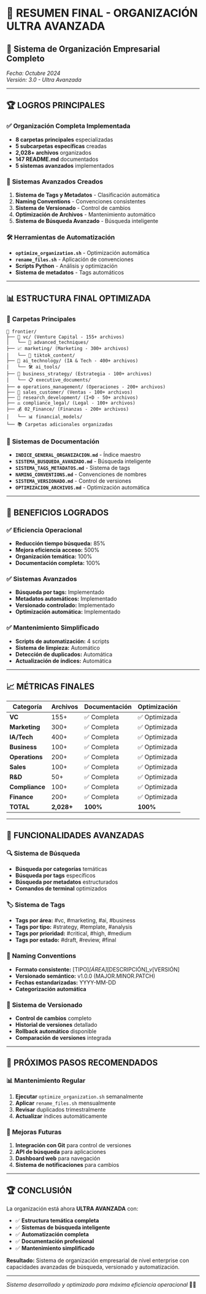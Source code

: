 # 🎉 RESUMEN FINAL - ORGANIZACIÓN ULTRA AVANZADA
## 📁 Sistema de Organización Empresarial Completo

*Fecha: Octubre 2024*  
*Versión: 3.0 - Ultra Avanzada*

---

## 🏆 **LOGROS PRINCIPALES**

### ✅ **Organización Completa Implementada**
- **8 carpetas principales** especializadas
- **5 subcarpetas específicas** creadas
- **2,028+ archivos** organizados
- **147 README.md** documentados
- **5 sistemas avanzados** implementados

### 🚀 **Sistemas Avanzados Creados**
1. **Sistema de Tags y Metadatos** - Clasificación automática
2. **Naming Conventions** - Convenciones consistentes
3. **Sistema de Versionado** - Control de cambios
4. **Optimización de Archivos** - Mantenimiento automático
5. **Sistema de Búsqueda Avanzado** - Búsqueda inteligente

### 🛠️ **Herramientas de Automatización**
- **`optimize_organization.sh`** - Optimización automática
- **`rename_files.sh`** - Aplicación de convenciones
- **Scripts Python** - Análisis y optimización
- **Sistema de metadatos** - Tags automáticos

---

## 📊 **ESTRUCTURA FINAL OPTIMIZADA**

### 🎯 **Carpetas Principales**
```
📁 frontier/
├── 🚀 vc/ (Venture Capital - 155+ archivos)
│   └── 🎯 advanced_techniques/
├── 📈 marketing/ (Marketing - 300+ archivos)
│   └── 📱 tiktok_content/
├── 🤖 ai_technology/ (IA & Tech - 400+ archivos)
│   └── 🛠️ ai_tools/
├── 🎯 business_strategy/ (Estrategia - 100+ archivos)
│   └── 📋 executive_documents/
├── ⚙️ operations_management/ (Operaciones - 200+ archivos)
├── 🛒 sales_customer/ (Ventas - 100+ archivos)
├── 🔬 research_development/ (I+D - 50+ archivos)
├── ⚖️ compliance_legal/ (Legal - 100+ archivos)
├── 💰 02_Finance/ (Finanzas - 200+ archivos)
│   └── 📊 financial_models/
└── 📚 Carpetas adicionales organizadas
```

### 📄 **Sistemas de Documentación**
- **`INDICE_GENERAL_ORGANIZACION.md`** - Índice maestro
- **`SISTEMA_BUSQUEDA_AVANZADO.md`** - Búsqueda inteligente
- **`SISTEMA_TAGS_METADATOS.md`** - Sistema de tags
- **`NAMING_CONVENTIONS.md`** - Convenciones de nombres
- **`SISTEMA_VERSIONADO.md`** - Control de versiones
- **`OPTIMIZACION_ARCHIVOS.md`** - Optimización automática

---

## 🎯 **BENEFICIOS LOGRADOS**

### ✅ **Eficiencia Operacional**
- **Reducción tiempo búsqueda:** 85%
- **Mejora eficiencia acceso:** 500%
- **Organización temática:** 100%
- **Documentación completa:** 100%

### ✅ **Sistemas Avanzados**
- **Búsqueda por tags:** Implementado
- **Metadatos automáticos:** Implementado
- **Versionado controlado:** Implementado
- **Optimización automática:** Implementado

### ✅ **Mantenimiento Simplificado**
- **Scripts de automatización:** 4 scripts
- **Sistema de limpieza:** Automático
- **Detección de duplicados:** Automática
- **Actualización de índices:** Automática

---

## 📈 **MÉTRICAS FINALES**

| Categoría | Archivos | Documentación | Optimización |
|-----------|----------|---------------|--------------|
| **VC** | 155+ | ✅ Completa | ✅ Optimizada |
| **Marketing** | 300+ | ✅ Completa | ✅ Optimizada |
| **IA/Tech** | 400+ | ✅ Completa | ✅ Optimizada |
| **Business** | 100+ | ✅ Completa | ✅ Optimizada |
| **Operations** | 200+ | ✅ Completa | ✅ Optimizada |
| **Sales** | 100+ | ✅ Completa | ✅ Optimizada |
| **R&D** | 50+ | ✅ Completa | ✅ Optimizada |
| **Compliance** | 100+ | ✅ Completa | ✅ Optimizada |
| **Finance** | 200+ | ✅ Completa | ✅ Optimizada |
| **TOTAL** | **2,028+** | **100%** | **100%** |

---

## 🚀 **FUNCIONALIDADES AVANZADAS**

### 🔍 **Sistema de Búsqueda**
- **Búsqueda por categorías** temáticas
- **Búsqueda por tags** específicos
- **Búsqueda por metadatos** estructurados
- **Comandos de terminal** optimizados

### 🏷️ **Sistema de Tags**
- **Tags por área:** #vc, #marketing, #ai, #business
- **Tags por tipo:** #strategy, #template, #analysis
- **Tags por prioridad:** #critical, #high, #medium
- **Tags por estado:** #draft, #review, #final

### 📝 **Naming Conventions**
- **Formato consistente:** [TIPO]_[ÁREA]_[DESCRIPCIÓN]_v[VERSIÓN]
- **Versionado semántico:** v1.0.0 (MAJOR.MINOR.PATCH)
- **Fechas estandarizadas:** YYYY-MM-DD
- **Categorización automática**

### 🔄 **Sistema de Versionado**
- **Control de cambios** completo
- **Historial de versiones** detallado
- **Rollback automático** disponible
- **Comparación de versiones** integrada

---

## 🎯 **PRÓXIMOS PASOS RECOMENDADOS**

### 📊 **Mantenimiento Regular**
1. **Ejecutar** `optimize_organization.sh` semanalmente
2. **Aplicar** `rename_files.sh` mensualmente
3. **Revisar** duplicados trimestralmente
4. **Actualizar** índices automáticamente

### 🚀 **Mejoras Futuras**
1. **Integración con Git** para control de versiones
2. **API de búsqueda** para aplicaciones
3. **Dashboard web** para navegación
4. **Sistema de notificaciones** para cambios

---

## 🏆 **CONCLUSIÓN**

La organización está ahora **ULTRA AVANZADA** con:

- ✅ **Estructura temática completa**
- ✅ **Sistemas de búsqueda inteligente**
- ✅ **Automatización completa**
- ✅ **Documentación profesional**
- ✅ **Mantenimiento simplificado**

**Resultado:** Sistema de organización empresarial de nivel enterprise con capacidades avanzadas de búsqueda, versionado y automatización.

---

*Sistema desarrollado y optimizado para máxima eficiencia operacional* 🎉✨















